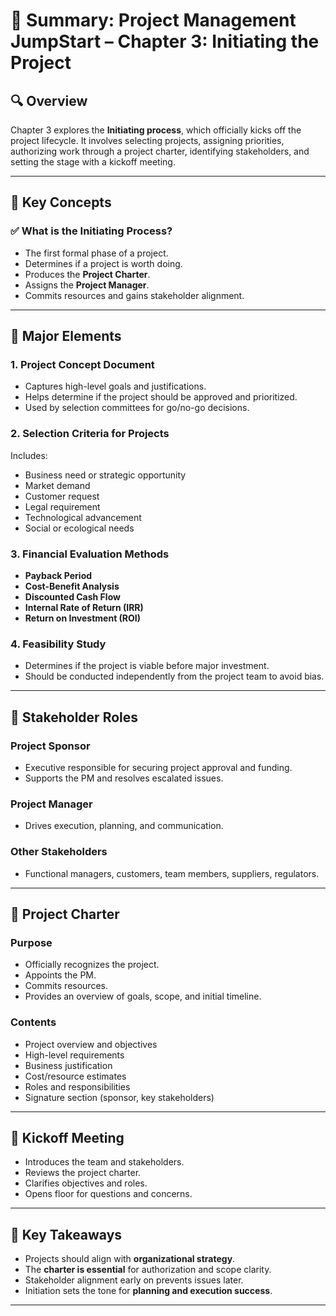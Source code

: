 
# 📘 Summary: Project Management JumpStart – Chapter 3: Initiating the Project

## 🔍 Overview
Chapter 3 explores the **Initiating process**, which officially kicks off the project lifecycle. It involves selecting projects, assigning priorities, authorizing work through a project charter, identifying stakeholders, and setting the stage with a kickoff meeting.

---

## 🧭 Key Concepts

### ✅ What is the Initiating Process?
- The first formal phase of a project.
- Determines if a project is worth doing.
- Produces the **Project Charter**.
- Assigns the **Project Manager**.
- Commits resources and gains stakeholder alignment.

---

## 📄 Major Elements

### 1. **Project Concept Document**
- Captures high-level goals and justifications.
- Helps determine if the project should be approved and prioritized.
- Used by selection committees for go/no-go decisions.

### 2. **Selection Criteria for Projects**
Includes:
- Business need or strategic opportunity
- Market demand
- Customer request
- Legal requirement
- Technological advancement
- Social or ecological needs

### 3. **Financial Evaluation Methods**
- **Payback Period**
- **Cost-Benefit Analysis**
- **Discounted Cash Flow**
- **Internal Rate of Return (IRR)**
- **Return on Investment (ROI)**

### 4. **Feasibility Study**
- Determines if the project is viable before major investment.
- Should be conducted independently from the project team to avoid bias.

---

## 👥 Stakeholder Roles

### Project Sponsor
- Executive responsible for securing project approval and funding.
- Supports the PM and resolves escalated issues.

### Project Manager
- Drives execution, planning, and communication.

### Other Stakeholders
- Functional managers, customers, team members, suppliers, regulators.

---

## 📜 Project Charter

### Purpose
- Officially recognizes the project.
- Appoints the PM.
- Commits resources.
- Provides an overview of goals, scope, and initial timeline.

### Contents
- Project overview and objectives
- High-level requirements
- Business justification
- Cost/resource estimates
- Roles and responsibilities
- Signature section (sponsor, key stakeholders)

---

## 🎯 Kickoff Meeting

- Introduces the team and stakeholders.
- Reviews the project charter.
- Clarifies objectives and roles.
- Opens floor for questions and concerns.

---

## 📝 Key Takeaways

- Projects should align with **organizational strategy**.
- The **charter is essential** for authorization and scope clarity.
- Stakeholder alignment early on prevents issues later.
- Initiation sets the tone for **planning and execution success**.

---


